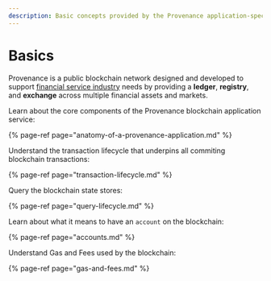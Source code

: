 ```yaml
---
description: Basic concepts provided by the Provenance application-specific blockchain
---
```


# Basics

Provenance is a public blockchain network designed and developed to support [financial service industry](../introduction/financial-services-blockchain.md) needs by providing a **ledger**, **registry**, and **exchange** across multiple financial assets and markets. 

Learn about the core components of the Provenance blockchain application service:

{% page-ref page="anatomy-of-a-provenance-application.md" %}

Understand the transaction lifecycle that underpins all commiting blockchain transactions:

{% page-ref page="transaction-lifecycle.md" %}

Query the blockchain state stores:

{% page-ref page="query-lifecycle.md" %}

Learn about what it means to have an `account` on the blockchain:

{% page-ref page="accounts.md" %}

Understand Gas and Fees used by the blockchain:

{% page-ref page="gas-and-fees.md" %}



### 

